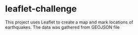 # leaflet-challenge

This project uses Leaflet to create a map and mark locations of earthquakes. The data was gathered from GEOJSON file
